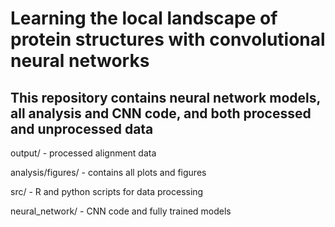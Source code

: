 # Learning the local landscape of protein structures with convolutional neural networks 
## This repository contains neural network models, all analysis and CNN code, and both processed and unprocessed data

output/ - processed alignment data

analysis/figures/ - contains all plots and figures

src/ - R and python scripts for data processing

neural_network/ - CNN code and fully trained models
